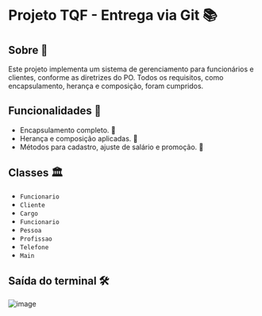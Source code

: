 # Projeto TQF - Entrega via Git 📚

## Sobre 📖
Este projeto implementa um sistema de gerenciamento para funcionários e clientes, conforme as diretrizes do PO. Todos os requisitos, como encapsulamento, herança e composição, foram cumpridos.

## Funcionalidades 🌟
- Encapsulamento completo. 🔐
- Herança e composição aplicadas. 🧬
- Métodos para cadastro, ajuste de salário e promoção. 💼

## Classes 🏛️
- `Funcionario`
- `Cliente`
- `Cargo`
- `Funcionario`
- `Pessoa`
- `Profissao`
- `Telefone`
- `Main`

## Saída do terminal 🛠️
![image](https://github.com/gabrielaanselmo/uniesp_atividade_composicao/assets/112910372/537f4b27-a4b5-4244-92cb-86235e145a7b)


